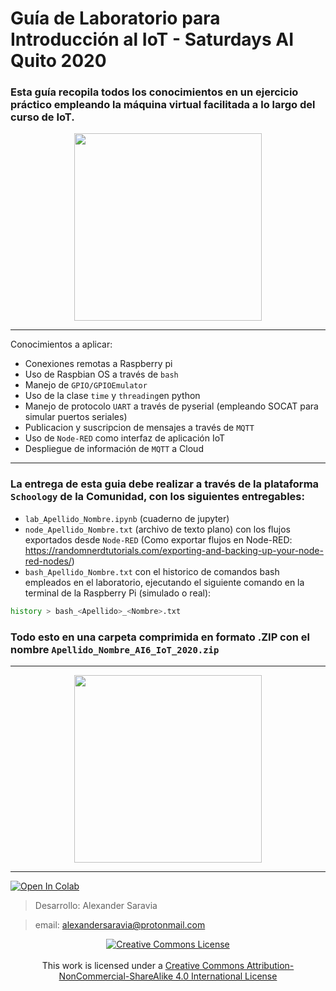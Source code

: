 # Guía de Laboratorio para Introducción al IoT - Saturdays AI Quito 2020

### Esta guía recopila todos los conocimientos en un ejercicio práctico empleando la máquina virtual facilitada a lo largo del curso de __IoT__.

<center>
 <img src="img/glootie.png" height="300px" width="300px"></img>
</center>

---

Conocimientos a aplicar: 
- Conexiones remotas a Raspberry pi
- Uso de Raspbian OS a través de `bash`
- Manejo de `GPIO/GPIOEmulator`
- Uso de la clase `time` y `threading`en python
- Manejo de protocolo `UART` a través de pyserial (empleando SOCAT para simular puertos seriales)
- Publicacion y suscripcion de mensajes a través de `MQTT`
- Uso de `Node-RED` como interfaz de aplicación IoT
- Despliegue de información de `MQTT` a Cloud

---
### La entrega de esta guia debe realizar a través de la plataforma `Schoology` de la Comunidad, con los siguientes entregables:

- `lab_Apellido_Nombre.ipynb` (cuaderno de jupyter)
- `node_Apellido_Nombre.txt` (archivo de texto plano) con los flujos exportados desde `Node-RED` (Como exportar flujos en Node-RED: https://randomnerdtutorials.com/exporting-and-backing-up-your-node-red-nodes/)
- `bash_Apellido_Nombre.txt` con el historico de comandos bash empleados en el laboratorio, ejecutando el siguiente comando en la terminal de la Raspberry Pi (simulado o real):

```bash
history > bash_<Apellido>_<Nombre>.txt
```

### Todo esto en una carpeta comprimida en formato .ZIP con el nombre `Apellido_Nombre_AI6_IoT_2020.zip`
---

<center>
 <img src="img/ai6UIO.png" height="300px" width="300px"></img>
</center>

___

[![Open In Colab](https://img.shields.io/badge/LinkedIn-0077B5?style=for-the-badge&logo=linkedin&logoColor=white)](https://www.linkedin.com/in/alexander-saravia) 


> Desarrollo: Alexander Saravia

> email: alexandersaravia@protonmail.com 

<center>
<a rel="license" href="http://creativecommons.org/licenses/by-nc-sa/4.0/"><center><img alt="Creative Commons License" style="border-width:0" src="https://i.creativecommons.org/l/by-nc-sa/4.0/88x31.png" /> </center> </a> <br />This work is licensed under a <a rel="license" href="http://creativecommons.org/licenses/by-nc-sa/4.0/">Creative Commons Attribution-NonCommercial-ShareAlike 4.0 International License</a>
</center>
